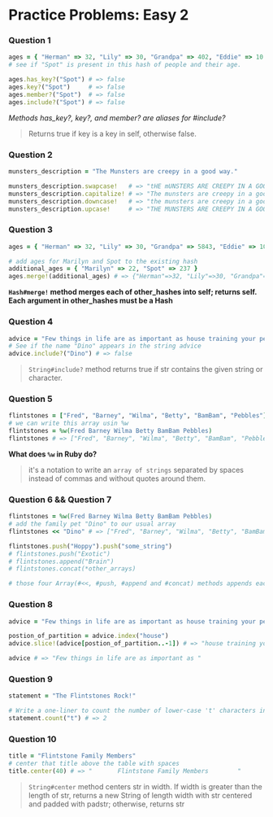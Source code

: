 # Practice Problems: Easy 2

### Question 1

``` ruby
ages = { "Herman" => 32, "Lily" => 30, "Grandpa" => 402, "Eddie" => 10 }
# see if "Spot" is present in this hash of people and their age.

ages.has_key?("Spot") # => false
ages.key?("Spot")     # => false
ages.member?("Spot")  # => false
ages.include?("Spot") # => false
```
_Methods has_key?, key?, and member? are aliases for #include?_
> Returns true if key is a key in self, otherwise false.

### Question 2

``` ruby
munsters_description = "The Munsters are creepy in a good way."

munsters_description.swapcase!   # => "tHE mUNSTERS ARE CREEPY IN A GOOD WAY."
munsters_description.capitalize! # => "The munsters are creepy in a good way."
munsters_description.downcase!   # => "the munsters are creepy in a good way."
munsters_description.upcase!     # => "THE MUNSTERS ARE CREEPY IN A GOOD WAY."
```

### Question 3

``` ruby
ages = { "Herman" => 32, "Lily" => 30, "Grandpa" => 5843, "Eddie" => 10 }

# add ages for Marilyn and Spot to the existing hash
additional_ages = { "Marilyn" => 22, "Spot" => 237 }
ages.merge!(additional_ages) # => {"Herman"=>32, "Lily"=>30, "Grandpa"=>5843, "Eddie"=>10, "Marilyn"=>22, "Spot"=>237}
```
__`Hash#merge!` method merges each of other_hashes into self; returns self. Each argument in other_hashes must be a Hash__

### Question 4

``` ruby
advice = "Few things in life are as important as house training your pet dinosaur."
# See if the name "Dino" appears in the string advice
advice.include?("Dino") # => false
```
> `String#include?` method returns true if str contains the given string or character.

### Question 5

``` ruby
flintstones = ["Fred", "Barney", "Wilma", "Betty", "BamBam", "Pebbles"]
# we can write this array usin %w
flintstones = %w(Fred Barney Wilma Betty BamBam Pebbles)
flintstones # => ["Fred", "Barney", "Wilma", "Betty", "BamBam", "Pebbles"]
```
**What does `%w` in Ruby do?**
> it's a notation to write an `array of strings` separated by spaces instead of commas and without quotes around them.

### Question 6 && Question 7

``` ruby
flintstones = %w(Fred Barney Wilma Betty BamBam Pebbles)
# add the family pet "Dino" to our usual array
flintstones << "Dino" # => ["Fred", "Barney", "Wilma", "Betty", "BamBam", "Pebbles", "Dino"]

flintstones.push("Hoppy").push("some_string")
# flintstones.push("Exotic")
# flintstones.append("Brain")
# flintstones.concat(*other_arrays)

# those four Array(#<<, #push, #append and #concat) methods appends each argument in objects to self; returns sel
```

### Question 8

``` ruby
advice = "Few things in life are as important as house training your pet dinosaur."

postion_of_partition = advice.index("house")
advice.slice!(advice[postion_of_partition..-1]) # => "house training your pet dinosaur."

advice # => "Few things in life are as important as "
```

### Question 9

``` ruby
statement = "The Flintstones Rock!"

# Write a one-liner to count the number of lower-case 't' characters in the statement string
statement.count("t") # => 2
```

### Question 10

``` ruby
title = "Flintstone Family Members"
# center that title above the table with spaces
title.center(40) # => "       Flintstone Family Members        "
```
> `String#center` method centers str in width. If width is greater than the length of str, returns a new String of length width with str centered and padded with padstr; otherwise, returns str